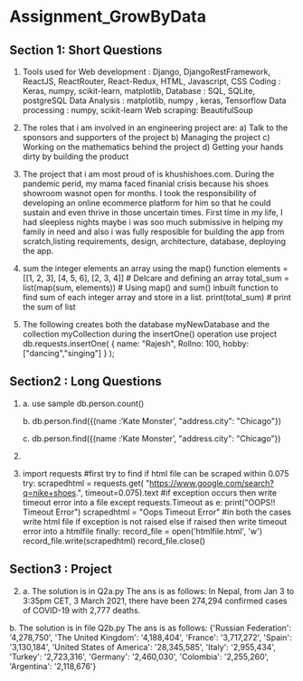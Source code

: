 # Assignment_GrowByData

## Section 1: Short Questions

1. Tools used for
   Web development : Django, DjangoRestFramework, ReactJS, ReactRouter, React-Redux, HTML, Javascript, CSS
   Coding : Keras, numpy, scikit-learn, matplotlib,
   Database : SQL, SQLite, postgreSQL
   Data Analysis : matplotlib, numpy , keras, Tensorflow
   Data processing : numpy, scikit-learn
   Web scraping: BeautifulSoup

2. The roles that i am involved in an engineering project are:
   a) Talk to the sponsors and supporters of the project
   b) Managing the project
   c) Working on the mathematics behind the project
   d) Getting your hands dirty by building the product

3. The project that i am most proud of is khushishoes.com. During the pandemic perid, my mama faced finanial crisis because his shoes showroom wasnot open for months. I took the responsibility of developing an online ecommerce platform for him so that he could sustain and even thrive in those uncertain times. First time in my life, I had sleepless nights maybe i was soo much submissive in helping my family in need and also i was fully resposible for building the app from scratch,listing requirements, design, architecture, database, deploying the app.

4. sum the integer elements an array using the map() function
   elements = [[1, 2, 3], [4, 5, 6], [2, 3, 4]] # Delcare and defining an array
   total_sum = list(map(sum, elements)) # Using map() and sum() inbuilt function to find sum of each integer array and store in a list.
   print(total_sum) # print the sum of list

5. The following creates both the database myNewDatabase and the collection myCollection during the insertOne() operation
   use project
   db.requests.insertOne(
   { name: "Rajesh", Rollno: 100, hobby: ["dancing","singing"] }
   );

## Section2 : Long Questions

1. a.
   use sample
   db.person.count()

   b. db.person.find({(name :‘Kate Monster’, "address.city": "Chicago"})

   c. db.person.find({(name :‘Kate Monster’, "address.city": "Chicago"})

2.
3. import requests
   #first try to find if html file can be scraped within 0.075
   try:
   scrapedhtml = requests.get(
   "https://www.google.com/search?q=nike+shoes.", timeout=0.075).text
   #if exception occurs then write timeout error into a file
   except requests.Timeout as e:
   print("OOPS!! Timeout Error")
   scrapedhtml = "Oops Timeout Error"
   #in both the cases write html file if exception is not raised else if raised then write timeout error into a htmlfile
   finally:
   record_file = open('htmlfile.html', 'w')
   record_file.write(scrapedhtml)
   record_file.close()

## Section3 : Project

2. a. The solution is in Q2a.py
   The ans is as follows:
   In Nepal, from Jan 3 to 3:35pm CET, 3 March 2021, there have been 274,294 confirmed cases of COVID-19 with 2,777 deaths.

b. The solution is in file Q2b.py
The ans is as follows:
{'Russian Federation': '4,278,750', 'The United Kingdom': '4,188,404', 'France': '3,717,272', 'Spain': '3,130,184', 'United States of America': '28,345,585', 'Italy': '2,955,434', 'Turkey': '2,723,316', 'Germany': '2,460,030', 'Colombia': '2,255,260', 'Argentina': '2,118,676'}
